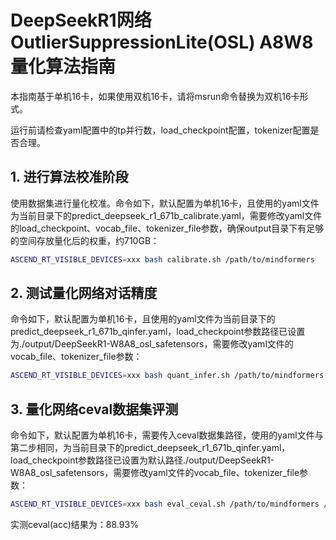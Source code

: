 # DeepSeekR1网络OutlierSuppressionLite(OSL) A8W8量化算法指南

本指南基于单机16卡，如果使用双机16卡，请将msrun命令替换为双机16卡形式。

运行前请检查yaml配置中的tp并行数，load_checkpoint配置，tokenizer配置是否合理。

## 1. 进行算法校准阶段

使用数据集进行量化校准。命令如下，默认配置为单机16卡，且使用的yaml文件为当前目录下的predict_deepseek_r1_671b_calibrate.yaml，需要修改yaml文件的load_checkpoint、vocab_file、tokenizer_file参数，确保output目录下有足够的空间存放量化后的权重，约710GB：

```bash
ASCEND_RT_VISIBLE_DEVICES=xxx bash calibrate.sh /path/to/mindformers
```

## 2. 测试量化网络对话精度

命令如下，默认配置为单机16卡，且使用的yaml文件为当前目录下的predict_deepseek_r1_671b_qinfer.yaml，load_checkpoint参数路径已设置为./output/DeepSeekR1-W8A8_osl_safetensors，需要修改yaml文件的vocab_file、tokenizer_file参数：

```bash
ASCEND_RT_VISIBLE_DEVICES=xxx bash quant_infer.sh /path/to/mindformers
```

## 3. 量化网络ceval数据集评测

命令如下，默认配置为单机16卡，需要传入ceval数据集路径，使用的yaml文件与第二步相同，为当前目录下的predict_deepseek_r1_671b_qinfer.yaml，load_checkpoint参数路径已设置为默认路径./output/DeepSeekR1-W8A8_osl_safetensors，需要修改yaml文件的vocab_file、tokenizer_file参数：

```bash
ASCEND_RT_VISIBLE_DEVICES=xxx bash eval_ceval.sh /path/to/mindformers /path/to/ceval_dataset_path
```

实测ceval(acc)结果为：88.93%
